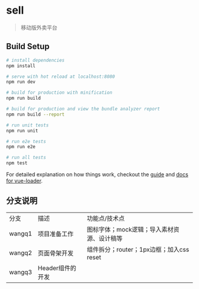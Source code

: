 # sell

> 移动版外卖平台

## Build Setup

``` bash
# install dependencies
npm install

# serve with hot reload at localhost:8080
npm run dev

# build for production with minification
npm run build

# build for production and view the bundle analyzer report
npm run build --report

# run unit tests
npm run unit

# run e2e tests
npm run e2e

# run all tests
npm test
```

For detailed explanation on how things work, checkout the [guide](http://vuejs-templates.github.io/webpack/) and [docs for vue-loader](http://vuejs.github.io/vue-loader).

## 分支说明

<table>
    <tr>
        <td>分支</td>
        <td>描述</td>
        <td>功能点/技术点</td>
    </tr>
    <tr>
        <td>wangq1</td>
        <td>项目准备工作</td>
        <td>图标字体；mock逻辑；导入素材资源、设计稿等</td>
    </tr>
    <tr>
        <td>wangq2</td>
        <td>页面骨架开发</td>
        <td>组件拆分；router；1px边框；加入css reset</td>
    </tr>
    <tr>
        <td>wangq3</td>
        <td>Header组件的开发</td>
        <td></td>
    </tr>
</table>
